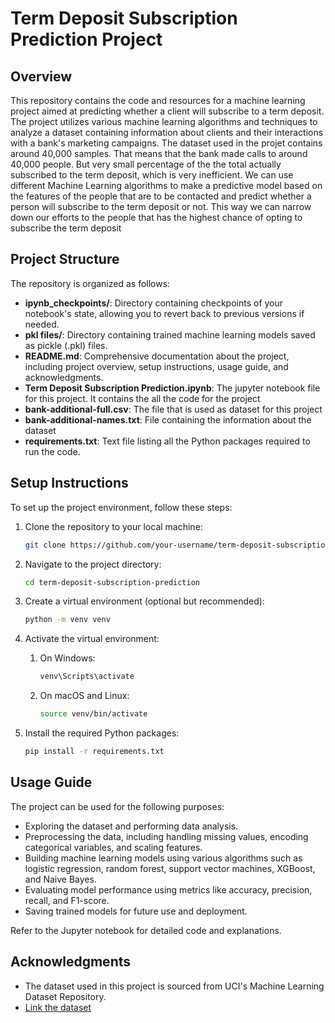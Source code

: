 # Term Deposit Subscription Prediction Project


## Overview

This repository contains the code and resources for a machine learning project aimed at predicting whether a client will subscribe to a term deposit. The project utilizes various machine learning algorithms and techniques to analyze a dataset containing information about clients and their interactions with a bank's marketing campaigns. The dataset used in the projet contains around 40,000 samples. That means that the bank made calls to around 40,000 people. But very small percentage of the the total actually subscribed to the term deposit, which is very inefficient. We can use different Machine Learning algorithms to make a predictive model based on the features of the people that are to be contacted and predict whether a person will subscribe to the term deposit or not. This way we can narrow down our efforts to the people that has the highest chance of opting to subscribe the term deposit

## Project Structure

The repository is organized as follows:

- **ipynb_checkpoints/**: Directory containing checkpoints of your notebook's state, allowing you to revert back to previous versions if needed.
- **pkl files/**: Directory containing trained machine learning models saved as pickle (.pkl) files.
- **README.md**: Comprehensive documentation about the project, including project overview, setup instructions, usage guide, and acknowledgments.
- **Term Deposit Subscription Prediction.ipynb**: The jupyter notebook file for this project. It contains the all the code for the project 
- **bank-additional-full.csv**: The file that is used as dataset for this project
- **bank-additional-names.txt**: File containing the information about the dataset
- **requirements.txt**: Text file listing all the Python packages required to run the code.

## Setup Instructions

To set up the project environment, follow these steps:

1. Clone the repository to your local machine:

   ```bash
   git clone https://github.com/your-username/term-deposit-subscription-prediction.git
   
2. Navigate to the project directory:
   
   ```bash
   cd term-deposit-subscription-prediction
   
3. Create a virtual environment (optional but recommended):
   
   ```bash
   python -m venv venv

4. Activate the virtual environment:
   1. On Windows:
      ```bash
      venv\Scripts\activate
   2. On macOS and Linux:
      ```bash
      source venv/bin/activate
5. Install the required Python packages:
   ```bash
   pip install -r requirements.txt


## Usage Guide

The project can be used for the following purposes:

- Exploring the dataset and performing data analysis.
- Preprocessing the data, including handling missing values, encoding categorical variables, and scaling features.
- Building machine learning models using various algorithms such as logistic regression, random forest, support vector machines, XGBoost, and Naive Bayes.
- Evaluating model performance using metrics like accuracy, precision, recall, and F1-score.
- Saving trained models for future use and deployment.
  
Refer to the Jupyter notebook for detailed code and explanations.


## Acknowledgments

- The dataset used in this project is sourced from UCI's Machine Learning Dataset Repository.
- [Link the dataset](http://archive.ics.uci.edu/ml/datasets/Bank+Marketing)
